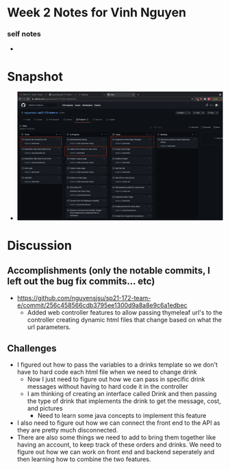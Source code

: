 # Week 2 Notes for Vinh Nguyen

### self notes
* 

# Snapshot
* ![pic2](images/week2snap.png)

# Discussion

## Accomplishments (only the notable commits, I left out the bug fix commits... etc)
* https://github.com/nguyensjsu/sp21-172-team-e/commit/256c458566cdb3795ee1300d9a8a8e9c6a1edbec
    * Added web controller features to allow passing thymeleaf url's to the controller creating dynamic html files that change based on what the url parameters.  
## Challenges

* I figured out how to pass the variables to a drinks template so we don't have to hard code each html file when we need to change drink
    * Now I just need to figure out how we can pass in specific drink messages without having to hard code it in the controller
    * I am thinking of creating an interface called Drink and then passing the type of drink that implements the drink to get the message, cost, and pictures
        * Need to learn some java concepts to implement this feature
* I also need to figure out how we can connect the front end to the API as they are pretty much disconnected.
* There are also some things we need to add to bring them together like having an account, to keep track of these orders and drinks. We need to figure out how we can work on front end and backend seperately and then learning how to combine the two features.